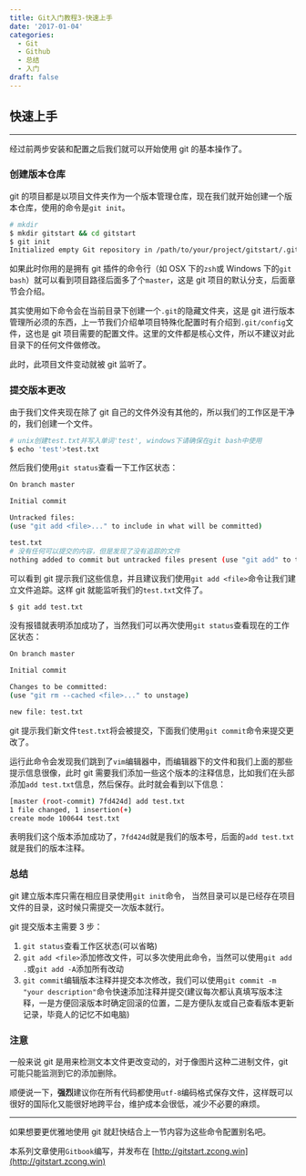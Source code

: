 ```yaml
---
title: Git入门教程3-快速上手
date: '2017-01-04'
categories:
  - Git
  - Github
  - 总结
  - 入门
draft: false
---
```


## 快速上手

---

经过前两步安装和配置之后我们就可以开始使用 git 的基本操作了。

### 创建版本仓库

git 的项目都是以项目文件夹作为一个版本管理仓库，现在我们就开始创建一个版本仓库，使用的命令是`git init`。

<!--more-->

```sh
# mkdir
$ mkdir gitstart && cd gitstart
$ git init
Initialized empty Git repository in /path/to/your/project/gitstart/.git/
```
如果此时你用的是拥有 git 插件的命令行（如 OSX 下的`zsh`或 Windows 下的`git bash`）就可以看到项目路径后面多了个`master`，这是 git 项目的默认分支，后面章节会介绍。

其实使用如下命令会在当前目录下创建一个`.git`的隐藏文件夹，这是 git 进行版本管理所必须的东西，上一节我们介绍单项目特殊化配置时有介绍到`.git/config`文件，这也是 git 项目需要的配置文件。这里的文件都是核心文件，所以不建议对此目录下的任何文件做修改。

此时，此项目文件变动就被 git 监听了。

### 提交版本更改

由于我们文件夹现在除了 git 自己的文件外没有其他的，所以我们的工作区是干净的，我们创建一个文件。
```sh
# unix创建test.txt并写入单词'test', windows下请确保在git bash中使用
$ echo 'test'>test.txt
```
然后我们使用`git status`查看一下工作区状态：
```sh
On branch master

Initial commit

Untracked files:
(use "git add <file>..." to include in what will be committed)

test.txt
# 没有任何可以提交的内容，但是发现了没有追踪的文件
nothing added to commit but untracked files present (use "git add" to track)
```
可以看到 git 提示我们这些信息，并且建议我们使用`git add <file>`命令让我们建立文件追踪。这样 git 就能监听我们的`test.txt`文件了。
```sh
$ git add test.txt
```
没有报错就表明添加成功了，当然我们可以再次使用`git status`查看现在的工作区状态：
```sh
On branch master

Initial commit

Changes to be committed:
(use "git rm --cached <file>..." to unstage)

new file: test.txt
```
git 提示我们新文件`test.txt`将会被提交，下面我们使用`git commit`命令来提交更改了。

运行此命令会发现我们跳到了`vim`编辑器中，而编辑器下的文件和我们上面的那些提示信息很像，此时 git 需要我们添加一些这个版本的注释信息，比如我们在头部添加`add test.txt`信息，然后保存。此时就会看到以下信息：
```sh
[master (root-commit) 7fd424d] add test.txt
1 file changed, 1 insertion(+)
create mode 100644 test.txt
```
表明我们这个版本添加成功了，`7fd424d`就是我们的版本号，后面的`add test.txt`就是我们的版本注释。

### 总结

git 建立版本库只需在相应目录使用`git init`命令， 当然目录可以是已经存在项目文件的目录，这时候只需提交一次版本就行。

git 提交版本主需要 3 步：

1. `git status`查看工作区状态(可以省略)
2. `git add <file>`添加修改文件，可以多次使用此命令，当然可以使用`git add .`或`git add -A`添加所有改动
3. `git commit`编辑版本注释并提交本次修改，我们可以使用`git commit -m "your description"`命令快速添加注释并提交(建议每次都认真填写版本注释，一是方便回滚版本时确定回滚的位置，二是方便队友或自己查看版本更新记录，毕竟人的记忆不如电脑)

### 注意

一般来说 git 是用来检测文本文件更改变动的，对于像图片这种二进制文件，git 可能只能监测到它的添加删除。

顺便说一下，**强烈**建议你在所有代码都使用`utf-8`编码格式保存文件，这样既可以很好的国际化又能很好地跨平台，维护成本会很低，减少不必要的麻烦。

---

如果想要更优雅地使用 git 就赶快结合上一节内容为这些命令配置别名吧。

本系列文章使用`Gitbook`编写，并发布在 [http://gitstart.zcong.win](http://gitstart.zcong.win)
